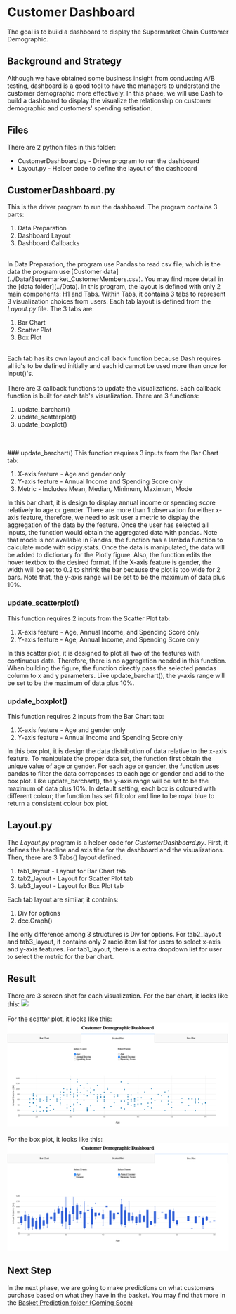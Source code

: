 # Customer Dashboard
The goal is to build a dashboard to display the Supermarket Chain Customer Demographic. 

## Background and Strategy
Although we have obtained some business insight from conducting A/B testing, dashboard is a good tool to have the managers to understand the customer demographic more effectively. In this phase, we will use Dash to build a dashboard to display the visualize the relationship on customer demographic and customers' spending satisation.

## Files
There are 2 python files in this folder:
* CustomerDashboard.py - Driver program to run the dashboard
* Layout.py - Helper code to define the layout of the dashboard

## CustomerDashboard.py
This is the driver program to run the dashboard. The program contains 3 parts:
<ol>
	<li>Data Preparation</li>
	<li>Dashboard Layout</li>
	<li>Dashboard Callbacks</li>
</ol>
<br>
In Data Preparation, the program use Pandas to read csv file, which is the data the program use [Customer data](../Data/Supermarket_CustomerMembers.csv). You may find more detail in the [data folder](../Data). In this program, the layout is defined with only 2 main components: H1 and Tabs. Within Tabs, it contains 3 tabs to represent 3 visualization choices from users. Each tab layout is defined from the <i>Layout.py</i> file. The 3 tabs are:
<ol>
	<li>Bar Chart</li>
	<li>Scatter Plot</li>
	<li>Box Plot</li>
</ol>
<br>
Each tab has its own layout and call back function because Dash requires all id's to be defined initially and each id cannot be used more than once for Input()'s.
<br>
<br>
There are 3 callback functions to update the visualizations. Each callback function is built for each tab's visualization. There are 3 functions:
<ol>
	<li>update_barchart()</li>
	<li>update_scatterplot()</li>
	<li>update_boxplot()</li>
</ol>
<br><br>
### update_barchart()
This function requires 3 inputs from the Bar Chart tab:
<ol>
	<li>X-axis feature - Age and gender only</li>
	<li>Y-axis feature - Annual Income and Spending Score only</li>
	<li>Metric - Includes Mean, Median, Minimum, Maximum, Mode</li>
</ol>
In this bar chart, it is design to display annual income or spending score relatively to age or gender. There are more than 1 observation for either x-axis feature, therefore, we need to ask user a metric to display the aggregation of the data by the feature. Once the user has selected all inputs, the function would obtain the aggregated data with pandas. Note that mode is not available in Pandas, the function has a lambda function to calculate mode with scipy.stats. Once the data is manipulated, the data will be added to dictionary for the Plotly figure. Also, the function edits the hover textbox to the desired format. If the X-axis feature is gender, the width will be set to 0.2 to shrink the bar because the plot is too wide for 2 bars. Note that, the y-axis range will be set to be the maximum of data plus 10%. 

### update_scatterplot()
This function requires 2 inputs from the Scatter Plot tab:
<ol>
	<li>X-axis feature - Age, Annual Income, and Spending Score only</li>
	<li>Y-axis feature - Age, Annual Income, and Spending Score only</li>
</ol>
In this scatter plot, it is designed to plot all two of the features with continuous data. Therefore, there is no aggregation needed in this function. When building the figure, the function directly pass the selected pandas column to x and y parameters. Like update_barchart(), the y-axis range will be set to be the maximum of data plus 10%.

### update_boxplot()
This function requires 2 inputs from the Bar Chart tab:
<ol>
	<li>X-axis feature - Age and gender only</li>
	<li>Y-axis feature - Annual Income and Spending Score only</li>
</ol>
In this box plot, it is design the data distribution of data relative to the x-axis feature. To manipulate the proper data set, the function first obtain the unique value of age or gender. For each age or gender, the function uses pandas to filter the data correponses to each age or gender and add to the box plot. Like update_barchart(), the y-axis range will be set to be the maximum of data plus 10%. In default setting, each box is coloured with different colour; the function has set fillcolor and line to be royal blue to return a consistent colour box plot.

## Layout.py
The <i>Layout.py</i> program is a helper code for <i>CustomerDashboard.py</i>. First, it defines the headline and axis title for the dashboard and the visualizations. Then, there are 3 Tabs() layout defined.
<ol>
	<li>tab1_layout - Layout for Bar Chart tab</li>
	<li>tab2_layout - Layout for Scatter Plot tab</li>
	<li>tab3_layout - Layout for Box Plot tab</li>
</ol>
Each tab layout are similar, it contains:
<ol>
	<li>Div for options</li>
	<li>dcc.Graph()</li>
</ol>
The only difference among 3 structures is Div for options. For tab2_layout and tab3_layout, it contains only 2 radio item list for users to select x-axis and y-axis features. For tab1_layout, there is a extra dropdown list for user to select the metric for the bar chart.

## Result
There are 3 screen shot for each visualization. For the bar chart, it looks like this:
<img src="Images/barchart.png>">
<br><br>
For the scatter plot, it looks like this:
<img src="Images/scatter.png">
<br><br>
For the box plot, it looks like this:
<img src="Images/box.png">

## Next Step
In the next phase, we are going to make predictions on what customers purchase based on what they have in the basket. You may find that more in the [Basket Prediction folder (Coming Soon)](/)